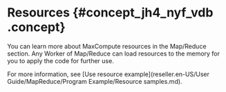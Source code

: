 # Resources {#concept_jh4_nyf_vdb .concept}

You can learn more about MaxCompute resources in the Map/Reduce section. Any Worker of Map/Reduce can load resources to the memory for you to apply the code for further use.

For more information, see [Use resource example](reseller.en-US/User Guide/MapReduce/Program Example/Resource samples.md).

